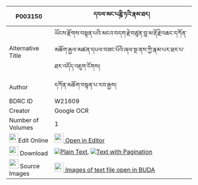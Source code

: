 |P003150|དབལ་མང་པཎྜི་ཏའི་རྣམ་ཐར། 
| --- | --- 
|Alternative Title |ཡོངས་རྫོགས་བསྟན་པའི་མངའ་བདག་རྗེ་བཙུན་བླ་མ་རྡོ་རྗེ་འཆང་དཀོན་མཆོག་རྒྱལ་མཚན་དཔལ་བཟང་པོའི་ཞལ་སྔ་ནས་ཀྱི་རྣམ་པར་ཐར་པ་ཐར་འདོད་འཇུག་ངོགས།
|Author| དཀོན་མཆོག་བསྟན་པ་རབ་རྒྱས།
|BDRC ID | W21609
|Creator | Google OCR
|Number of Volumes| 1
|<img width="25" src="https://img.icons8.com/color/25/000000/edit-property.png">Edit Online| [<img width="25" src="https://avatars.githubusercontent.com/u/45091458?s=200&v=4"> Open in Editor](http://editor.openpecha.org/P003150)
|<img width="25" src="https://img.icons8.com/fluent/48/000000/download-2.png"/>  Download | [![](https://img.icons8.com/color/20/000000/txt.png)Plain Text](https://github.com/Openpecha/P003150/releases/download/v1/wal_mang_pandita_i_namtar_plain_P003150.zip), [![](https://img.icons8.com/color/20/000000/txt.png)Text with Pagination](https://github.com/Openpecha/P003150/releases/download/v1/wal_mang_pandita_i_namtar_pages_P003150.zip)
|<img width="25" src="https://img.icons8.com/plasticine/100/000000/pictures-folder.png"/>  Source Images | [<img width="25" src="https://library.bdrc.io/icons/BUDA-small.svg"> Images of text file open in BUDA](https://library.bdrc.io/show/bdr:W21609)
